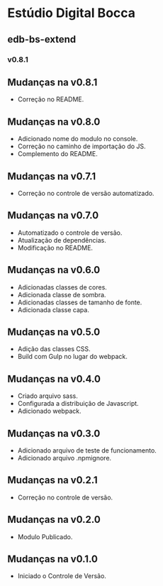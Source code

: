 # Estúdio Digital Bocca

## edb-bs-extend

### v0.8.1

## Mudanças na v0.8.1

- Correção no README.

## Mudanças na v0.8.0

- Adicionado nome do modulo no console.
- Correção no caminho de importação do JS.
- Complemento do README.

## Mudanças na v0.7.1

- Correção no controle de versão automatizado.

## Mudanças na v0.7.0

- Automatizado o controle de versão.
- Atualização de dependências.
- Modificação no README.

## Mudanças na v0.6.0

- Adicionadas classes de cores.
- Adicionada classe de sombra.
- Adicionadas classes de tamanho de fonte.
- Adicionada classe capa.

## Mudanças na v0.5.0

- Adição das classes CSS.
- Build com Gulp no lugar do webpack.

## Mudanças na v0.4.0

- Criado arquivo sass.
- Configurada a distribuição de Javascript.
- Adicionado webpack.

## Mudanças na v0.3.0

- Adicionado arquivo de teste de funcionamento.
- Adicionado arquivo .npmignore.

## Mudanças na v0.2.1

- Correção no controle de versão.

## Mudanças na v0.2.0

- Modulo Publicado.

## Mudanças na v0.1.0

- Iniciado o Controle de Versão.
